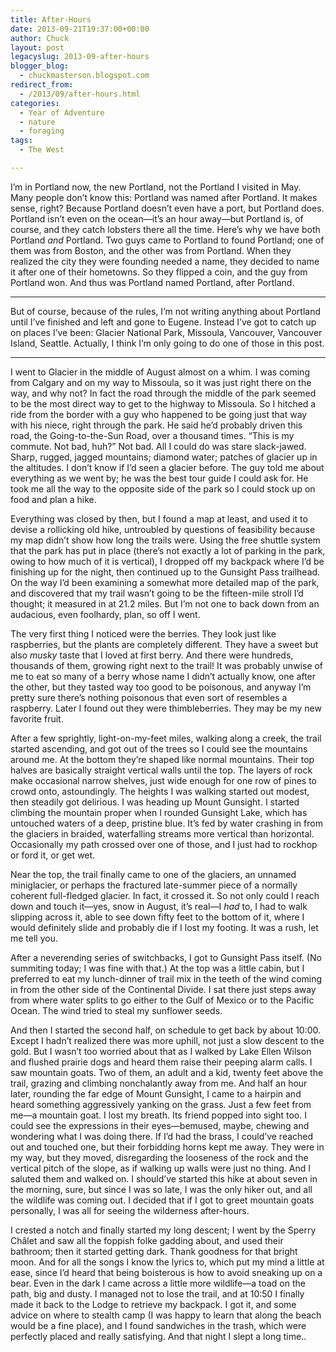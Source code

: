 ```yaml
---
title: After-Hours
date: 2013-09-21T19:37:00+00:00
author: Chuck
layout: post
legacyslug: 2013-09-after-hours
blogger_blog:
  - chuckmasterson.blogspot.com
redirect_from:
  - /2013/09/after-hours.html
categories:
  - Year of Adventure
  - nature
  - foraging
tags:
  - The West

---
```


I’m in Portland now, the new Portland, not the Portland I visited in May.
Many people don’t know this: Portland was named after Portland. It makes
sense, right? Because Portland doesn’t even have a port, but Portland
does. Portland isn’t even on the ocean—it’s an hour away—but
Portland is, of course, and they catch lobsters there all the time.
Here’s why we have both Portland *and* Portland. Two guys came to
Portland to found Portland; one of them was from Boston, and the other was from
Portland. When they realized the city they were founding needed a name, they
decided to name it after one of their hometowns. So they flipped a coin, and
the guy from Portland won. And thus was Portland named Portland, after
Portland. 

* * *

But of course, because of the rules, I’m not writing anything about
Portland until I’ve finished and left and gone to Eugene. Instead
I’ve got to catch up on places I’ve been: Glacier National Park,
Missoula, Vancouver, Vancouver Island, Seattle. Actually, I think I’m
only going to do one of those in this post.

* * *

I went to Glacier in the middle of August almost on a whim. I was coming from
Calgary and on my way to Missoula, so it was just right there on the way, and
why not? In fact the road through the middle of the park seemed to be the most
direct way to get to the highway to Missoula. So I hitched a ride from the
border with a guy who happened to be going just that way with his niece, right
through the park. He said he’d probably driven this road, the
Going-to-the-Sun Road, over a thousand times. “This is my commute. Not
bad, huh?” Not bad. All I could do was stare slack-jawed. Sharp, rugged,
jagged mountains; diamond water; patches of glacier up in the altitudes. I
don’t know if I’d seen a glacier before. The guy told me about
everything as we went by; he was the best tour guide I could ask for. He took
me all the way to the opposite side of the park so I could stock up on food and
plan a hike.

Everything was closed by then, but I found a map at least, and used it to
devise a rollicking old hike, untroubled by questions of feasibility because my
map didn’t show how long the trails were. Using the free shuttle system
that the park has put in place (there’s not exactly a lot of parking in
the park, owing to how much of it is vertical), I dropped off my backpack where
I’d be finishing up for the night, then continued up to the Gunsight Pass
trailhead. On the way I’d been examining a somewhat more detailed map of
the park, and discovered that my trail wasn’t going to be the
fifteen-mile stroll I’d thought; it measured in at 21.2 miles. But
I’m not one to back down from an audacious, even foolhardy, plan, so off
I went.

The very first thing I noticed were the berries. They look just like
raspberries, but the plants are completely different. They have a sweet but
also *musky* taste that I loved at first berry. And there were hundreds,
thousands of them, growing right next to the trail! It was probably unwise of
me to eat so many of a berry whose name I didn’t actually know, one after
the other, but they tasted way too good to be poisonous, and anyway I’m
pretty sure there’s nothing poisonous that even sort of resembles a
raspberry. Later I found out they were thimbleberries. They may be my new
favorite fruit.

After a few sprightly, light-on-my-feet miles, walking along a creek, the trail
started ascending, and got out of the trees so I could see the mountains around
me. At the bottom they’re shaped like normal mountains. Their top halves
are basically straight vertical walls until the top. The layers of rock make
occasional narrow shelves, just wide enough for one row of pines to crowd onto,
astoundingly. The heights I was walking started out modest, then steadily got
delirious. I was heading up Mount Gunsight. I started climbing the mountain
proper when I rounded Gunsight Lake, which has untouched waters of a deep,
pristine blue. It’s fed by water crashing in from the glaciers in
braided, waterfalling streams more vertical than horizontal. Occasionally my
path crossed over one of those, and I just had to rockhop or ford it, or get
wet.

Near the top, the trail finally came to one of the glaciers, an unnamed
miniglacier, or perhaps the fractured late-summer piece of a normally coherent
full-fledged glacier. In fact, it crossed it. So not only could I reach down
and touch it—yes, snow in August, it’s real—I *had* to, I had to
walk slipping across it, able to see down fifty feet to the bottom of it, where
I would definitely slide and probably die if I lost my footing. It was a rush,
let me tell you.

After a neverending series of switchbacks, I got to Gunsight Pass itself. (No
summiting today; I was fine with that.) At the top was a little cabin, but I
preferred to eat my lunch-dinner of trail mix in the teeth of the wind coming
in from the other side of the Continental Divide. I sat there just steps away
from where water splits to go either to the Gulf of Mexico or to the Pacific
Ocean. The wind tried to steal my sunflower seeds.

And then I started the second half, on schedule to get back by about 10:00.
Except I hadn’t realized there was more uphill, not just a slow descent
to the gold. But I wasn’t too worried about that as I walked by Lake
Ellen Wilson and flushed prairie dogs and heard them raise their peeping alarm
calls. I saw mountain goats. Two of them, an adult and a kid, twenty feet above
the trail, grazing and climbing nonchalantly away from me. And half an hour
later, rounding the far edge of Mount Gunsight, I came to a hairpin and heard
something aggressively yanking on the grass. Just a few feet from me—a mountain
goat. I lost my breath. Its friend popped into sight too. I could see the
expressions in their eyes—bemused, maybe, chewing and wondering what I was
doing there. If I’d had the brass, I could’ve reached out and
touched one, but their forbidding horns kept me away. They were in my way, but
they moved, disregarding the looseness of the rock and the vertical pitch of
the slope, as if walking up walls were just no thing. And I saluted them and
walked on. I should’ve started this hike at about seven in the morning,
sure, but since I was so late, I was the only hiker out, and all the wildlife
was coming out. I decided that if I got to greet mountain goats personally, I
was all for seeing the wilderness after-hours.

I crested a notch and finally started my long descent; I went by the Sperry
Châlet and saw all the foppish folke gadding about, and used their bathroom;
then it started getting dark. Thank goodness for that bright moon. And for all
the songs I know the lyrics to, which put my mind a little at ease, since
I’d heard that being boisterous is how to avoid sneaking up on a bear.
Even in the dark I came across a little more wildlife—a toad on the path, big
and dusty. I managed not to lose the trail, and at 10:50 I finally made it back
to the Lodge to retrieve my backpack. I got it, and some advice on where to
stealth camp (I was happy to learn that along the beach would be a fine place),
and I found sandwiches in the trash, which were perfectly placed and really
satisfying. And that night I slept a long time..


